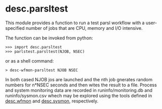 # desc.parsltest

This module provides a function to run a test parsl workflow with a user-specified number of
jobs that are CPU, memory and I/O intensive.

The function can be invoked from python:

    >>> import desc.parsltest
    >>> parlstest.parsltest(NJOB, NSEC)
    
or as a shell command:

    > desc-wfmon-parsltest NJOB NSEC
    
In both cased NJOB jos are launched and the nth job gnerates random numbers for n\*NSEC seconds
and then wites the result to a file. Process and system monitoring data are recorded in
runinfo/monitoring.db and runinfo/sysmon.csv whech may be explored using the tools defined
in [desc.wfmon](/desc/wfmon/README.md) and [desc.sysmon](/desc/sysmon/README.md), respectively.
